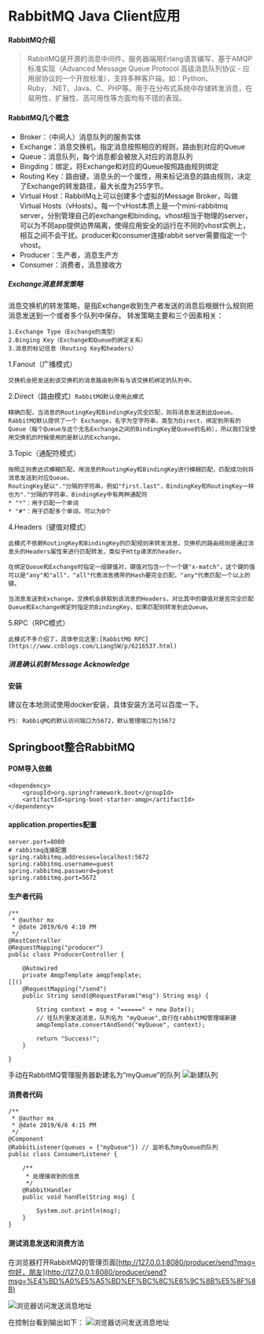 # RabbitMQ Java Client应用

#### RabbitMQ介绍
>RabbitMQ是开源的消息中间件，服务器端用Erlang语言编写，基于AMQP标准实现（Advanced Message Queue Protocol 高级消息队列协议 - 应用层协议的一个开放标准），支持多种客户端，如：Python、Ruby、.NET、Java、C、PHP等。用于在分布式系统中存储转发消息，在易用性、扩展性、高可用性等方面均有不错的表现。

#### RabbitMQ几个概念
* Broker：（中间人）消息队列的服务实体
* Exchange：消息交换机，指定消息按照相应的规则，路由到对应的Queue
* Queue：消息队列，每个消息都会被放入对应的消息队列
* Bingding：绑定，将Exchange和对应的Queue按照路由规则绑定
* Routing Key：路由键，消息头的一个属性，用来标记消息的路由规则，决定了Exchange的转发路径，最大长度为255字节。
* Virtual Host：RabbitMq上可以创建多个虚拟的Message Broker，叫做Virtual Hosts（vHosts）。每一个vHost本质上是一个mini-rabbitmq server，分别管理自己的exchange和binding。vhost相当于物理的server，可以为不同app提供边界隔离，使得应用安全的运行在不同的vhost实例上，相互之间不会干扰。producer和consumer连接rabbit server需要指定一个vhost。
* Producer：生产者，消息生产方
* Consumer：消费者，消息接收方

##### Exchange消息转发策略
消息交换机的转发策略，是指Exchange收到生产者发送的消息后根据什么规则把消息发送到一个或者多个队列中保存。
转发策略主要和三个因素相关：

	1.Exchange Type（Exchange的类型）
	2.Binging Key（Exchange和Queue的绑定关系）
	3.消息的标记信息（Routing Key和headers）
	
1.Fanout（广播模式）

	交换机会把发送到该交换机的消息路由到所有与该交换机绑定的队列中。 	
2.Direct（路由模式）`RabbitMQ默认使用此模式`

	精确匹配，当消息的RoutingKey和BindingKey完全匹配，则将消息发送到此Queue。
	RabbitMQ默认提供了一个	Exchange，名字为空字符串，类型为Direct，绑定到所有的Queue（每个Queue与这个无名Exchange之间的BindingKey是Queue的名称），所以我们没使用交换机的时候使用的是默认的Exchange。
3.Topic（通配符模式）

	按照正则表达式模糊匹配，用消息的RoutingKey和BindingKey进行模糊匹配，匹配成功则将消息发送到对应Queue。
	RoutingKey是以"."分隔的字符串，例如"first.last"，BindingKey和RoutingKey一样也为"."分隔的字符串，BindingKey中有两种通配符
	* "*"：用于匹配一个单词
	* "#"：用于匹配多个单词，可以为0个
4.Headers（键值对模式）

	此模式不依赖RoutingKey和BindingKey的匹配规则来转发消息，交换机的路由规则是通过消息头的Headers属性来进行匹配转发，类似于Http请求的header。
	
	在绑定Queue和Exchange时指定一组键值对，键值对包含一个一个键"x-match"，这个键的值可以是"any"和"all"，"all"代表消息携带的Hash要完全匹配，"any"代表匹配一个以上的键。
	
	当消息发送到Exchange，交换机会获取到该消息的Headers，对比其中的键值对是否完全匹配Queue和Exchange绑定时指定的BindingKey，如果匹配则转发到此Queue。
	
5.RPC（RPC模式）
	
	此模式不多介绍了，具体参见这里:[RabbitMQ RPC](https://www.cnblogs.com/LiangSW/p/6216537.html)
	
##### 消息确认机制 Message Acknowledge


#### 安装
建议在本地测试使用docker安装，具体安装方法可以百度一下。
  
`PS: RabbiqMQ的默认访问端口为5672，默认管理端口为15672`
## Springboot整合RabbitMQ
#### POM导入依赖
```
<dependency>
    <groupId>org.springframework.boot</groupId>
    <artifactId>spring-boot-starter-amqp</artifactId>
</dependency>
```

#### application.properties配置
```
server.port=8080
# rabbitmq连接配置
spring.rabbitmq.addresses=localhost:5672
spring.rabbitmq.username=guest
spring.rabbitmq.password=guest
spring.rabbitmq.port=5672
```

#### 生产者代码
```
/**
 * @author mx
 * @date 2019/6/6 4:10 PM
 */
@RestController
@RequestMapping("producer")
public class ProducerController {

    @Autowired
    private AmqpTemplate amqpTemplate;
[]()
    @RequestMapping("/send")
    public String send(@RequestParam("msg") String msg) {

        String context = msg + "======" + new Date();
        // 往队列里发送消息，队列名为 "myQueue",自行在rabbitMQ管理端新建
        amqpTemplate.convertAndSend("myQueue", context);

        return "Success!";
    }

}
```
手动在RabbitMQ管理服务器新建名为“myQueue”的队列
![新建队列](https://raw.githubusercontent.com/mxjesse/mxjesse.github.io/master/img_floder/201906/1559809389451.jpg)

#### 消费者代码
```
/**
 * @author mx
 * @date 2019/6/6 4:15 PM
 */
@Component
@RabbitListener(queues = {"myQueue"}) // 监听名为myQueue的队列
public class ConsumerListener {

    /**
     * 处理接收到的信息
     */
    @RabbitHandler
    public void handle(String msg) {

        System.out.println(msg);
    }
}
```
#### 测试消息发送和消费方法
在浏览器打开RabbitMQ的管理页面[http://127.0.0.1:8080/producer/send?msg=你好，朋友](http://127.0.0.1:8080/producer/send?msg=%E4%BD%A0%E5%A5%BD%EF%BC%8C%E6%9C%8B%E5%8F%8B)

![浏览器访问发送消息地址](https://raw.githubusercontent.com/mxjesse/mxjesse.github.io/master/img_floder/201906/1559809684382.jpg)

在控制台看到输出如下：
![浏览器访问发送消息地址](https://raw.githubusercontent.com/mxjesse/mxjesse.github.io/master/img_floder/201906/1559809707954.jpg)

